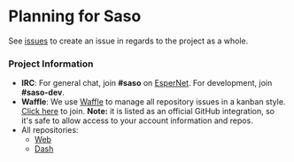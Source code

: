 # Planning for Saso

See [issues](https://github.com/bionicrm/saso-plans/issues) to create an issue in regards to the project as a whole.

### Project Information

- **IRC**: For general chat, join **#saso** on [EsperNet](https://esper.net/). For development, join **#saso-dev**.
- **Waffle**: We use [Waffle](https://waffle.io/) to manage all repository issues in a kanban style. [Click here](https://waffle.io/bionicrm/saso-dash/join) to join. **Note:** it is listed as an official GitHub integration, so it's safe to allow access to your account information and repos.
- All repositories:
  - [Web](https://github.com/bionicrm/saso-web)
  - [Dash](https://github.com/bionicrm/saso-dash)
